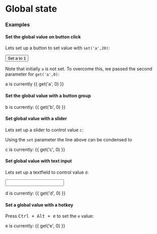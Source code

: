 # Global state

### Examples

#### Set the global value on button click

Lets set up a button to set value with `set('a',20)`:

<button v-on:click="set('a',1)">Set a to 1</button>

Note that initially `a` is not set. To overcome this, we passed the second parameter for `get('a',0)`:

<output>a is currently {{ get('a', 0) }}</output>

#### Set the global value with a button group

<f-buttons
  :buttons="['Zero','One']"
  :value="get('b', 0)"
  v-on:input="i => set('b', i)"
/>

<output>b is currently: {{ get('b', 0) }}</output>

#### Set global value with a slider

Lets set up a slider to control value `c`:

<f-slider title="c" :value="get('c', 0)" v-on:input="set('c',$event)" />

Using the `set` parameter the line above can be condensed to

<f-slider set="c" />

<output>c is currently: {{ get('c', 0) }}</output>

#### Set global value with text input

Lets set up a textfield to control value `d`:

<input
  type="text"
  :value="get('d', 0)"
  v-on:input="e => set('d',e.target.value)"
/>

<output>d is currently: {{ get('d', 0) }}</output>

#### Set a global value with a hotkey

Press <kbd>Ctrl + Alt + e</kbd> to set the `e` value:

<f-keyboard ctrl alt character="e" v-on:keydown="set('e', 1)"/>

<output>e is currently: {{ get('e', 0) }}</output>
